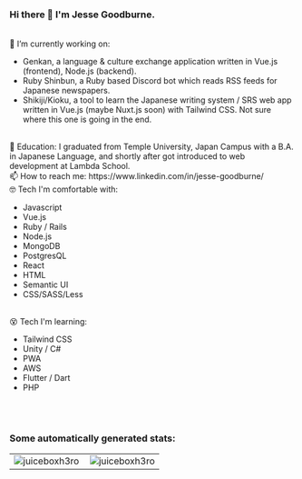 ### Hi there 👋 I'm Jesse Goodburne.
<br>
🔭 I’m currently working on:
<ul>
  <li>Genkan, a language & culture exchange application written in Vue.js (frontend), Node.js (backend).</li>
  <li>Ruby Shinbun, a Ruby based Discord bot which reads RSS feeds for Japanese newspapers.</li>
  <li>Shikiji/Kioku, a tool to learn the Japanese writing system / SRS web app written in Vue.js (maybe Nuxt.js soon) with Tailwind CSS. Not sure where this one is going in the end.</li>
</ul>
<br>
📖 Education: I graduated from Temple University, Japan Campus with a B.A. in Japanese Language, and shortly after got introduced to web development at Lambda School.
<br>
📫 How to reach me: https://www.linkedin.com/in/jesse-goodburne/
<br>
🤓 Tech I'm comfortable with:
<ul>
  <li>Javascript</li>
  <li>Vue.js</li>
  <li>Ruby / Rails</li>
  <li>Node.js</li>
  <li>MongoDB</li>
  <li>PostgresQL</li>
  <li>React</li>
  <li>HTML</li>
  <li>Semantic UI</li>
  <li>CSS/SASS/Less</li>
</ul>
<br>
😵 Tech I'm learning:
<ul>
  <li>Tailwind CSS</li>
  <li>Unity / C#</li>
  <li>PWA</li>
  <li>AWS</li>
  <li>Flutter / Dart</li>
  <li>PHP</li>
</ul>
<br><br>
<h3 align="left">Some automatically generated stats:</h3>
<table>
  <tr>
    <td>
      <img align="left" src="https://github-readme-stats.vercel.app/api/top-langs?username=juiceboxh3ro&show_icons=true&locale=en&layout=compact&text_color=ffffff&hide_border=true&bg_color=0E141B&title_color=4A67F7" alt="juiceboxh3ro" />
    </td>
    <td>
      <img align="center" src="https://github-readme-stats.vercel.app/api?username=juiceboxh3ro&show_icons=true&text_color=ffffff&hide_border=true&bg_color=0E141B&title_color=4A67F7&locale=en" alt="juiceboxh3ro" />
    </td>
  </tr>
</table>
